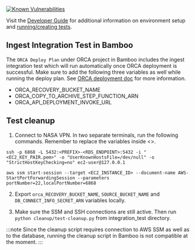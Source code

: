 [![Known Vulnerabilities](https://snyk.io/test/github/nasa/cumulus-orca/badge.svg?targetFile=tasks/shared_libraries/requirements-test.txt)](https://snyk.io/test/github/nasa/cumulus-orca?targetFile=tasks/shared_libraries/requirements-test.txt)

Visit the [Developer Guide](https://nasa.github.io/cumulus-orca/docs/developer/development-guide/code/contrib-code-intro)
for additional information on environment setup and [running/creating tests](https://nasa.github.io/cumulus-orca/docs/developer/development-guide/code/integration-tests).

## Ingest Integration Test in Bamboo
The `ORCA Deploy Plan` under ORCA project in Bamboo includes the ingest integration test which will run automatically once ORCA deployment is successful. Make sure to add the following three variables as well while running the deploy plan. See [ORCA deployment doc](https://github.com/nasa/cumulus-orca/blob/master/website/docs/developer/development-guide/code/versioning-releases.md#deploying-orca-buckets-rds-cluster-and-cumulus-orca-modules-via-bamboo) for more information.

- ORCA_RECOVERY_BUCKET_NAME
- ORCA_COPY_TO_ARCHIVE_STEP_FUNCTION_ARN
- ORCA_API_DEPLOYMENT_INVOKE_URL

## Test cleanup

1. Connect to NASA VPN. In two separate terminals, run the following commands. Remember to replace the variables inside <>.

```
ssh -p 6868 -L 5432:<PREFIX>-<RDS_ENDPOINT>:5432 -i "<EC2_KEY_PAIR.pem>" -o "UserKnownHostsFile=/dev/null" -o "StrictHostKeyChecking=no" ec2-user@127.0.0.1
```
```
aws ssm start-session --target <EC2_INSTANCE_ID> --document-name AWS-StartPortForwardingSession --parameters portNumber=22,localPortNumber=6868
```
2. Export `orca_RECOVERY_BUCKET_NAME`, `SOURCE_BUCKET_NAME` and `DB_CONNECT_INFO_SECRET_ARN` variables locally.

3. Make sure the SSM and SSH connections are still active. Then run `python cleanup/test-cleanup.py` from integration_test directory.

:::note
Since the cleanup script requires connection to AWS SSM as well as to the database, running the cleanup script in Bamboo is not compatible at the moment.
:::
